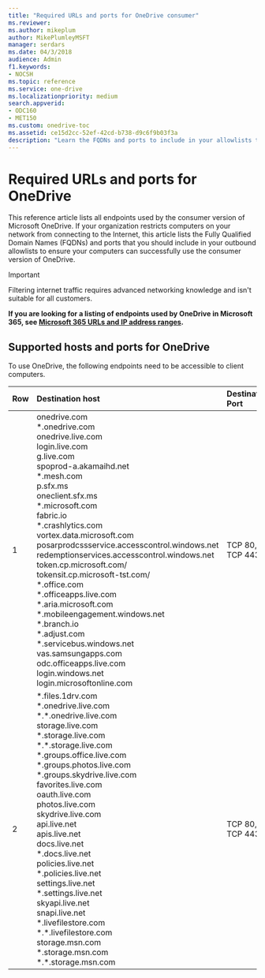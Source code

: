 ```yaml
---
title: "Required URLs and ports for OneDrive consumer"
ms.reviewer: 
ms.author: mikeplum
author: MikePlumleyMSFT
manager: serdars
ms.date: 04/3/2018
audience: Admin
f1.keywords:
- NOCSH
ms.topic: reference
ms.service: one-drive
ms.localizationpriority: medium
search.appverid:
- ODC160
- MET150
ms.custom: onedrive-toc
ms.assetid: ce15d2cc-52ef-42cd-b738-d9c6f9b03f3a
description: "Learn the FQDNs and ports to include in your allowlists to let users use the consumer version of OneDrive."
---
```


# Required URLs and ports for OneDrive

 This reference article lists all endpoints used by the consumer version of Microsoft OneDrive. If your organization restricts computers on your network from connecting to the Internet, this article lists the Fully Qualified Domain Names (FQDNs) and ports that you should include in your outbound allowlists to ensure your computers can successfully use the consumer version of OneDrive.
  
> [!IMPORTANT]
> Filtering internet traffic requires advanced networking knowledge and isn't suitable for all customers.
  
 **If you are looking for a listing of endpoints used by OneDrive in Microsoft 365, see [Microsoft 365 URLs and IP address ranges](/office365/enterprise/urls-and-ip-address-ranges).**
  
## Supported hosts and ports for OneDrive

To use OneDrive, the following endpoints need to be accessible to client computers.
  
|**Row**|**Destination host**|**Destination Port**|
|:-----|:-----|:-----|
|1  <br/> |onedrive.com  <br/> \*.onedrive.com  <br/> onedrive.live.com  <br/> login.live.com  <br/> g.live.com  <br/> spoprod-a.akamaihd.net  <br/> \*.mesh.com  <br/> p.sfx.ms  <br/> oneclient.sfx.ms  <br/> \*.microsoft.com  <br/> fabric.io  <br/> \*.crashlytics.com  <br/> vortex.data.microsoft.com  <br/> posarprodcssservice.accesscontrol.windows.net  <br/> redemptionservices.accesscontrol.windows.net  <br/> token.cp.microsoft.com/  <br/> tokensit.cp.microsoft-tst.com/  <br/> \*.office.com  <br/> \*.officeapps.live.com  <br/> \*.aria.microsoft.com  <br/> \*.mobileengagement.windows.net  <br/> \*.branch.io  <br/> \*.adjust.com  <br/> \*.servicebus.windows.net  <br/> vas.samsungapps.com  <br/> odc.officeapps.live.com  <br/> login.windows.net  <br/> login.microsoftonline.com  <br/> |TCP 80, TCP 443  <br/> |
|2  <br/> |\*.files.1drv.com  <br/> \*.onedrive.live.com  <br/> \*.\*.onedrive.live.com  <br/> storage.live.com  <br/> \*.storage.live.com  <br/> \*.\*.storage.live.com  <br/> \*.groups.office.live.com  <br/> \*.groups.photos.live.com  <br/> \*.groups.skydrive.live.com  <br/> favorites.live.com  <br/> oauth.live.com  <br/> photos.live.com  <br/> skydrive.live.com  <br/> api.live.net  <br/> apis.live.net  <br/> docs.live.net  <br/> \*.docs.live.net  <br/> policies.live.net  <br/> \*.policies.live.net  <br/> settings.live.net  <br/> \*.settings.live.net  <br/> skyapi.live.net  <br/> snapi.live.net  <br/> \*.livefilestore.com  <br/> \*.\*.livefilestore.com  <br/> storage.msn.com  <br/> \*.storage.msn.com  <br/> \*.\*.storage.msn.com  <br/> |TCP 80, TCP 443  <br/> |
